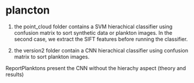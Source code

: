 # plancton

1. the point_cloud folder contains a SVM hierachical classifier using confusion matrix to sort synthetic data or plankton images. In the second case, we extract the SIFT features before running the classifier.

2. the version2 folder contain a CNN hierachical classifier using confusion matrix to sort plankton images.

ReportPlanktons present the CNN without the hierachy aspect (theory and results)
